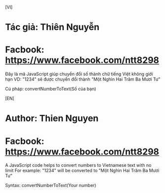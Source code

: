 [VI]
# Tác giả: Thiên Nguyễn
# Facbook: https://www.facebook.com/ntt8298

Đây là mã JavaScript giúp chuyển đổi số thành chữ tiếng Việt không giới hạn
VD: "1234" sẽ được chuyển đổi thành "Một Nghìn Hai Trăm Ba Mươi Tư"

Cú pháp: convertNumberToText(Số của bạn)

[EN]
# Author: Thien Nguyen
# Facbook: https://www.facebook.com/ntt8298

A JavaScript code helps to convert numbers to Vietnamese text with no limit
For example: "1234" will be converted to "Một Nghìn Hai Trăm Ba Mươi Tư"

Syntax: convertNumberToText(Your number)
